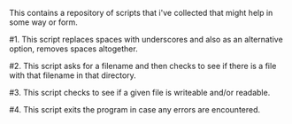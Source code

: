 This contains a repository of scripts that i've collected that might help in some way or form.

#1. This script replaces spaces with underscores and also as an alternative option, removes spaces altogether.

#2. This script asks for a filename and then checks to see if there is a file with that filename in that directory.

#3. This script checks to see if a given file is writeable and/or readable.

#4. This script exits the program in case any errors are encountered.
